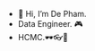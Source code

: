 - 👋 Hi, I’m De Pham.
- Data Engineer. 🎮
- HCMC.🕶👓💎

<!---
quocde99/quocde99 is a ✨ special ✨ repository because its `README.md` (this file) appears on your GitHub profile.
You can click the Preview link to take a look at your changes.
--->
